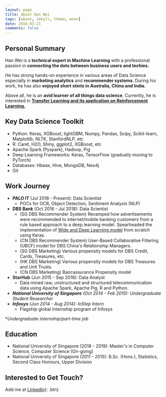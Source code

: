 ```yaml
---
layout: page
title: About Han Wei
tags: [about, Jekyll, theme, moon]
date: 2016-03-21
comments: false
---
```

    
## Personal Summary

Han Wei is a **technical expert in Machine Learning** with a professional passion in **connecting the dots between business users and techies.**

He has strong hands-on experience in various areas of Data Science especially in **marketing analytics** and **recommender systems**. During his work, he has also **enjoyed short stints in Australia, China and India.**

Above all, he is an **avid learner of all things data science**. Currently, he is interested in <a href="https://github.com/nhanwei/rl_1">**Transfer Learning and its application on Reinforcement Learning.** </a>

## Key Data Science Toolkit
* Python: Keras, XGBoost, lightGBM, Numpy, Pandas, Scipy, Scikit-learn, Matplotlib, NLTK, StanfordNLP, etc
* R: Caret, H2O, Shiny, ggplot2, XGBoost, etc
* Apache Spark (Pyspark), Hadoop, Pig
* Deep Learning Frameworks: Keras, TensorFlow (gradually moving to PyTorch)
* Databases: Hbase, Hive, MongoDB, Neo4j
* Git

## Work Journey
* **PALO IT** (Jul 2018 - Present): Data Scientist
   * POCs for OCR, Object Detection, Sentiment Analysis (NLP)
* **DBS Bank** (Oct 2016 - Jul 2018): Data Scientist
   * (SG DBS Recommender System) Revamped how advertisements were recommended to internet/mobile banking customers from a rule based approach to a deep learning model. Spearheaded the implementation of <a href="https://arxiv.org/pdf/1606.07792.pdf">Wide and Deep Learning model</a> from scratch using Keras.
   * (CN DBS Recommender System) User-Based Collaborative Filtering (UBCF) model for DBS China's Relationship Managers.
   * (SG DBS Marketing) Various propensity models for DBS Credit, Cards, Treasures, etc. 
   * (HK DBS Marketing) Various propensity models for DBS Treasures and Unit Trusts.
   * (CN DBS Marketing) Bancassurance Propensity model
* **StarHub** (Jun 2015 - Sep 2016): Data Analyst
   * Data mined raw, unstructured and structured telecommunication data using Apache Spark, Apache Pig, R and Python.
* ***National University of Singapore** (Oct 2014 - Feb 2015): Undergraduate Student Researcher*
* ***Infosys** (Jun 2014 - Aug 2014): InStep Intern*
   * Flagship global internship program of Infosys

\**Undergraduate internship/part-time job*

## Education
* National University of Singapore (2018 - 2019): Master's in Computer Science, Computer Science (On-going)
* National University of Singapore (2011 - 2015): B.Sc. (Hons.), Statistics, Second Class Honours, Upper Division

## Interested to Get Touch?

Add me at  [LinkedIn](https://www.linkedin.com/in/nhanwei/){: .btn}
